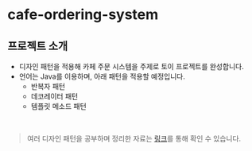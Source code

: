 # cafe-ordering-system

## 프로젝트 소개
- 디자인 패턴을 적용해 카페 주문 시스템을 주제로 토이 프로젝트를 완성합니다.
- 언어는 Java를 이용하며, 아래 패턴을 적용할 예정입니다.
    - 반복자 패턴
    - 데코레이터 패턴
    - 템플릿 메소드 패턴

<br/>

> 여러 디자인 패턴을 공부하며 정리한 자료는 [링크](https://leedongyeop.notion.site/Design-Pattern-6245b398fa41455ea41b8455f8c92916)를 통해 확인 수 있습니다.

<br/>


